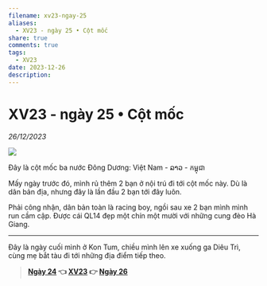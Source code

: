 ```yaml
---
filename: xv23-ngay-25
aliases:
  - XV23 - ngày 25 • Cột mốc
share: true
comments: true
tags:
  - XV23
date: 2023-12-26
description: 
---
```

# XV23 - ngày 25 • Cột mốc  
  
*26/12/2023*  
  
![](https://i.imgur.com/rjFOYtm.jpeg)  
  
Đây là cột mốc ba nước Đông Dương: Việt Nam - ລາວ - កម្ពុជា  
  
Mấy ngày trước đó, mình rủ thêm 2 bạn ở nội trú đi tới cột mốc này. Dù là dân bản địa, nhưng đây là lần đầu 2 bạn tới đây luôn.  
  
Phải công nhận, dân bản toàn là racing boy, ngồi sau xe 2 bạn mình mình run cầm cập. Được cái QL14 đẹp một chín một mười với những cung đèo Hà Giang.  
  
---  
  
Đây là ngày cuối mình ở Kon Tum, chiều mình lên xe xuống ga Diêu Trì, cùng mẹ bắt tàu đi tới những địa điểm tiếp theo.  
  
> **[Ngày 24](./xv23-ngay-24.md) 👈 [XV23](./xuyen-viet-2023.md) 👉 [Ngày 26](./xv23-ngay-26.md)**